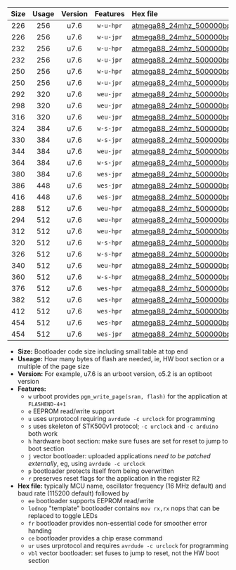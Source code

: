 |Size|Usage|Version|Features|Hex file|
|:-:|:-:|:-:|:-:|:--|
|226|256|u7.6|`w-u-hpr`|[atmega88_24mhz_500000bps_ur.hex](https://raw.githubusercontent.com/stefanrueger/urboot/main//atmega88_24mhz_500000bps_ur.hex)|
|226|256|u7.6|`w-u-jpr`|[atmega88_24mhz_500000bps_ur_vbl.hex](https://raw.githubusercontent.com/stefanrueger/urboot/main//atmega88_24mhz_500000bps_ur_vbl.hex)|
|232|256|u7.6|`w-u-hpr`|[atmega88_24mhz_500000bps_lednop_ur.hex](https://raw.githubusercontent.com/stefanrueger/urboot/main//atmega88_24mhz_500000bps_lednop_ur.hex)|
|232|256|u7.6|`w-u-jpr`|[atmega88_24mhz_500000bps_lednop_ur_vbl.hex](https://raw.githubusercontent.com/stefanrueger/urboot/main//atmega88_24mhz_500000bps_lednop_ur_vbl.hex)|
|250|256|u7.6|`w-u-hpr`|[atmega88_24mhz_500000bps_lednop_fr_ur.hex](https://raw.githubusercontent.com/stefanrueger/urboot/main//atmega88_24mhz_500000bps_lednop_fr_ur.hex)|
|250|256|u7.6|`w-u-jpr`|[atmega88_24mhz_500000bps_lednop_fr_ur_vbl.hex](https://raw.githubusercontent.com/stefanrueger/urboot/main//atmega88_24mhz_500000bps_lednop_fr_ur_vbl.hex)|
|292|320|u7.6|`weu-jpr`|[atmega88_24mhz_500000bps_ee_ur_vbl.hex](https://raw.githubusercontent.com/stefanrueger/urboot/main//atmega88_24mhz_500000bps_ee_ur_vbl.hex)|
|298|320|u7.6|`weu-jpr`|[atmega88_24mhz_500000bps_ee_lednop_ur_vbl.hex](https://raw.githubusercontent.com/stefanrueger/urboot/main//atmega88_24mhz_500000bps_ee_lednop_ur_vbl.hex)|
|316|320|u7.6|`weu-jpr`|[atmega88_24mhz_500000bps_ee_lednop_fr_ur_vbl.hex](https://raw.githubusercontent.com/stefanrueger/urboot/main//atmega88_24mhz_500000bps_ee_lednop_fr_ur_vbl.hex)|
|324|384|u7.6|`w-s-jpr`|[atmega88_24mhz_500000bps_vbl.hex](https://raw.githubusercontent.com/stefanrueger/urboot/main//atmega88_24mhz_500000bps_vbl.hex)|
|330|384|u7.6|`w-s-jpr`|[atmega88_24mhz_500000bps_lednop_vbl.hex](https://raw.githubusercontent.com/stefanrueger/urboot/main//atmega88_24mhz_500000bps_lednop_vbl.hex)|
|344|384|u7.6|`weu-jpr`|[atmega88_24mhz_500000bps_ee_lednop_fr_ce_ur_vbl.hex](https://raw.githubusercontent.com/stefanrueger/urboot/main//atmega88_24mhz_500000bps_ee_lednop_fr_ce_ur_vbl.hex)|
|364|384|u7.6|`w-s-jpr`|[atmega88_24mhz_500000bps_lednop_fr_vbl.hex](https://raw.githubusercontent.com/stefanrueger/urboot/main//atmega88_24mhz_500000bps_lednop_fr_vbl.hex)|
|380|384|u7.6|`wes-jpr`|[atmega88_24mhz_500000bps_ee_vbl.hex](https://raw.githubusercontent.com/stefanrueger/urboot/main//atmega88_24mhz_500000bps_ee_vbl.hex)|
|386|448|u7.6|`wes-jpr`|[atmega88_24mhz_500000bps_ee_lednop_vbl.hex](https://raw.githubusercontent.com/stefanrueger/urboot/main//atmega88_24mhz_500000bps_ee_lednop_vbl.hex)|
|416|448|u7.6|`wes-jpr`|[atmega88_24mhz_500000bps_ee_lednop_fr_vbl.hex](https://raw.githubusercontent.com/stefanrueger/urboot/main//atmega88_24mhz_500000bps_ee_lednop_fr_vbl.hex)|
|288|512|u7.6|`weu-hpr`|[atmega88_24mhz_500000bps_ee_ur.hex](https://raw.githubusercontent.com/stefanrueger/urboot/main//atmega88_24mhz_500000bps_ee_ur.hex)|
|294|512|u7.6|`weu-hpr`|[atmega88_24mhz_500000bps_ee_lednop_ur.hex](https://raw.githubusercontent.com/stefanrueger/urboot/main//atmega88_24mhz_500000bps_ee_lednop_ur.hex)|
|312|512|u7.6|`weu-hpr`|[atmega88_24mhz_500000bps_ee_lednop_fr_ur.hex](https://raw.githubusercontent.com/stefanrueger/urboot/main//atmega88_24mhz_500000bps_ee_lednop_fr_ur.hex)|
|320|512|u7.6|`w-s-hpr`|[atmega88_24mhz_500000bps.hex](https://raw.githubusercontent.com/stefanrueger/urboot/main//atmega88_24mhz_500000bps.hex)|
|326|512|u7.6|`w-s-hpr`|[atmega88_24mhz_500000bps_lednop.hex](https://raw.githubusercontent.com/stefanrueger/urboot/main//atmega88_24mhz_500000bps_lednop.hex)|
|340|512|u7.6|`weu-hpr`|[atmega88_24mhz_500000bps_ee_lednop_fr_ce_ur.hex](https://raw.githubusercontent.com/stefanrueger/urboot/main//atmega88_24mhz_500000bps_ee_lednop_fr_ce_ur.hex)|
|360|512|u7.6|`w-s-hpr`|[atmega88_24mhz_500000bps_lednop_fr.hex](https://raw.githubusercontent.com/stefanrueger/urboot/main//atmega88_24mhz_500000bps_lednop_fr.hex)|
|376|512|u7.6|`wes-hpr`|[atmega88_24mhz_500000bps_ee.hex](https://raw.githubusercontent.com/stefanrueger/urboot/main//atmega88_24mhz_500000bps_ee.hex)|
|382|512|u7.6|`wes-hpr`|[atmega88_24mhz_500000bps_ee_lednop.hex](https://raw.githubusercontent.com/stefanrueger/urboot/main//atmega88_24mhz_500000bps_ee_lednop.hex)|
|412|512|u7.6|`wes-hpr`|[atmega88_24mhz_500000bps_ee_lednop_fr.hex](https://raw.githubusercontent.com/stefanrueger/urboot/main//atmega88_24mhz_500000bps_ee_lednop_fr.hex)|
|454|512|u7.6|`wes-hpr`|[atmega88_24mhz_500000bps_ee_lednop_fr_ce.hex](https://raw.githubusercontent.com/stefanrueger/urboot/main//atmega88_24mhz_500000bps_ee_lednop_fr_ce.hex)|
|454|512|u7.6|`wes-jpr`|[atmega88_24mhz_500000bps_ee_lednop_fr_ce_vbl.hex](https://raw.githubusercontent.com/stefanrueger/urboot/main//atmega88_24mhz_500000bps_ee_lednop_fr_ce_vbl.hex)|

- **Size:** Bootloader code size including small table at top end
- **Useage:** How many bytes of flash are needed, ie, HW boot section or a multiple of the page size
- **Version:** For example, u7.6 is an urboot version, o5.2 is an optiboot version
- **Features:**
  + `w` urboot provides `pgm_write_page(sram, flash)` for the application at `FLASHEND-4+1`
  + `e` EEPROM read/write support
  + `u` uses urprotocol requiring `avrdude -c urclock` for programming
  + `s` uses skeleton of STK500v1 protocol; `-c urclock` and `-c arduino` both work
  + `h` hardware boot section: make sure fuses are set for reset to jump to boot section
  + `j` vector bootloader: uploaded applications *need to be patched externally*, eg, using `avrdude -c urclock`
  + `p` bootloader protects itself from being overwritten
  + `r` preserves reset flags for the application in the register R2
- **Hex file:** typically MCU name, oscillator frequency (16 MHz default) and baud rate (115200 default) followed by
  + `ee` bootloader supports EEPROM read/write
  + `lednop` "template" bootloader contains `mov rx,rx` nops that can be replaced to toggle LEDs
  + `fr` bootloader provides non-essential code for smoother error handing
  + `ce` bootloader provides a chip erase command
  + `ur` uses urprotocol and requires `avrdude -c urclock` for programming
  + `vbl` vector bootloader: set fuses to jump to reset, not the HW boot section
